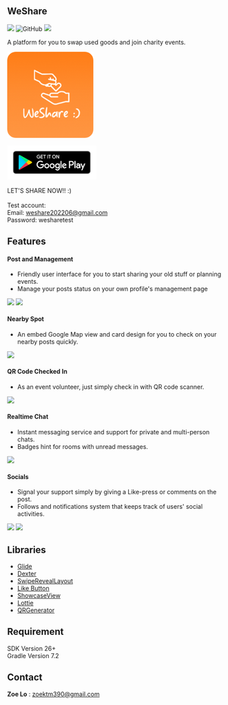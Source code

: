 ## WeShare
![](https://img.shields.io/badge/Version-2.1.1-blue) ![GitHub](https://img.shields.io/github/license/Willy-Chuang/Meet-Tutor)  <img
src="https://img.shields.io/badge/platform-Android-brightgreen"/>

A platform for you to swap used goods and join charity events.

[<img src="https://github.com/mikachen/WeShare/blob/develop/images/weShare_logo_round.png" height="200" />](https://play.google.com/store/apps/details?id=com.zoe.weshare)


[<img
src ="https://github.com/mikachen/WeShare/blob/develop/images/google-play-badge.png"  height="80" />](https://play.google.com/store/apps/details?id=com.zoe.weshare)


LET'S SHARE NOW!! :)<br>
<br>
Test account:<br>
Email: weshare202206@gmail.com<br>
Password: wesharetest


## Features

#### Post and Management
* Friendly user interface for you to start sharing your old stuff or planning events.
* Manage your posts status on your own profile's management page

<img src="https://github.com/mikachen/WeShare/blob/develop/images/posting_gift.gif?raw=true" width="170" />  <img src="https://github.com/mikachen/WeShare/blob/develop/images/managements.gif?raw=true" width="170" />


#### Nearby Spot
* An embed Google Map view and card design for you to check on your nearby posts quickly.

<img src="https://github.com/mikachen/WeShare/blob/develop/images/map_hot_spot.gif?raw=true" width="170" />

#### QR Code Checked In
* As an event volunteer, just simply check in with QR code scanner.

<img src="https://github.com/mikachen/WeShare/blob/develop/images/qrcode_check_in.gif?raw=true" width="170" />

#### Realtime Chat
* Instant messaging service and support for private and multi-person chats.
* Badges hint for rooms with unread messages.

<img src="https://github.com/mikachen/WeShare/blob/develop/images/realtime_chats.gif?raw=true" width="170" />

#### Socials
* Signal your support simply by giving a Like-press or comments on the post.
* Follows and notifications system that keeps track of users' social activities.

<img src="https://github.com/mikachen/WeShare/blob/develop/images/socials_like_requeset.gif?raw=true" width="170" />  <img src="https://github.com/mikachen/WeShare/blob/develop/images/follows_notifications.gif?raw=true" width="170" />


## Libraries

* [Glide](https://github.com/bumptech/glide)
* [Dexter](https://github.com/Karumi/Dexter)
* [SwipeRevealLayout](https://github.com/chthai64/SwipeRevealLayout)
* [Like Button](https://github.com/jd-alexander/LikeButton)
* [ShowcaseView](https://github.com/amlcurran/ShowcaseView)
* [Lottie](https://github.com/airbnb/lottie-android)
* [QRGenerator](https://github.com/androidmads/QRGenerator)



## Requirement
SDK Version 26+<br>
Gradle Version 7.2

## Contact
**Zoe Lo** : zoektm390@gmail.com

